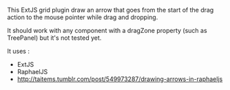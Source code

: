This ExtJS grid plugin draw an arrow that goes from the start of the drag action to the mouse pointer while drag and dropping.

It should work with any component with a dragZone property (such as TreePanel) but it's not tested yet.

It uses :

- ExtJS
- RaphaelJS
- http://taitems.tumblr.com/post/549973287/drawing-arrows-in-raphaeljs
